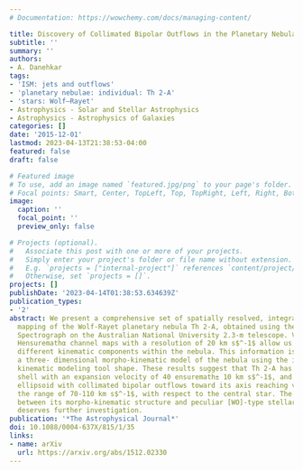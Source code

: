 ```yaml
---
# Documentation: https://wowchemy.com/docs/managing-content/

title: Discovery of Collimated Bipolar Outflows in the Planetary Nebula TH 2-A
subtitle: ''
summary: ''
authors:
- A. Danehkar
tags:
- 'ISM: jets and outflows'
- 'planetary nebulae: individual: Th 2-A'
- 'stars: Wolf–Rayet'
- Astrophysics - Solar and Stellar Astrophysics
- Astrophysics - Astrophysics of Galaxies
categories: []
date: '2015-12-01'
lastmod: 2023-04-13T21:38:53-04:00
featured: false
draft: false

# Featured image
# To use, add an image named `featured.jpg/png` to your page's folder.
# Focal points: Smart, Center, TopLeft, Top, TopRight, Left, Right, BottomLeft, Bottom, BottomRight.
image:
  caption: ''
  focal_point: ''
  preview_only: false

# Projects (optional).
#   Associate this post with one or more of your projects.
#   Simply enter your project's folder or file name without extension.
#   E.g. `projects = ["internal-project"]` references `content/project/deep-learning/index.md`.
#   Otherwise, set `projects = []`.
projects: []
publishDate: '2023-04-14T01:38:53.634639Z'
publication_types:
- '2'
abstract: We present a comprehensive set of spatially resolved, integral field spectroscopic
  mapping of the Wolf-Rayet planetary nebula Th 2-A, obtained using the Wide Field
  Spectrograph on the Australian National University 2.3-m telescope. Velocity-resolved
  Hensuremathα channel maps with a resolution of 20 km s$^-1$ allow us to identify
  different kinematic components within the nebula. This information is used to develop
  a three- dimensional morpho-kinematic model of the nebula using the interactive
  kinematic modeling tool shape. These results suggest that Th 2-A has a thick toroidal
  shell with an expansion velocity of 40 ensuremath± 10 km s$^-1$, and a thin prolate
  ellipsoid with collimated bipolar outflows toward its axis reaching velocities in
  the range of 70-110 km s$^-1$, with respect to the central star. The relationship
  between its morpho-kinematic structure and peculiar [WO]-type stellar characteristics
  deserves further investigation.
publication: '*The Astrophysical Journal*'
doi: 10.1088/0004-637X/815/1/35
links:
- name: arXiv
  url: https://arxiv.org/abs/1512.02330
---
```


